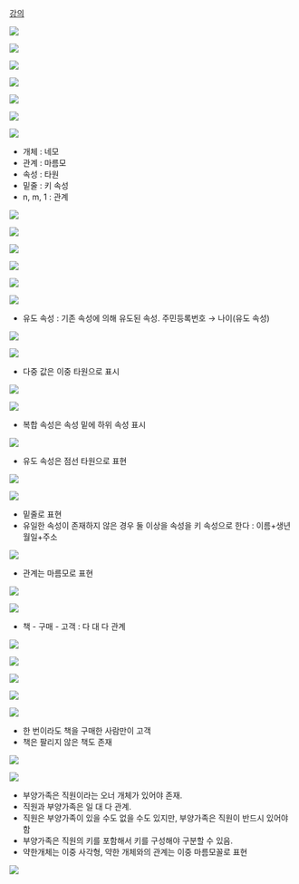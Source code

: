 [강의](http://www.kocw.net/home/search/kemView.do?kemId=1163794)

![](Pasted%20image%2020220811204717.png)


![](Pasted%20image%2020220811204851.png)


![](Pasted%20image%2020220811205058.png)


![](Pasted%20image%2020220811205415.png)


![](Pasted%20image%2020220811205509.png)


![](Pasted%20image%2020220811205603.png)


![](Pasted%20image%2020220811205712.png)
- 개체 : 네모
- 관계 : 마름모
- 속성 : 타원
- 밑줄 : 키 속성
- n, m, 1 : 관계


![](Pasted%20image%2020220811210010.png)


![](Pasted%20image%2020220811210213.png)


![](Pasted%20image%2020220811210231.png)


![](Pasted%20image%2020220811210341.png)


![](Pasted%20image%2020220811210452.png)


![](Pasted%20image%2020220811210528.png)
- 유도 속성 : 기존 속성에 의해 유도된 속성. 주민등록번호 → 나이(유도 속성)


![](Pasted%20image%2020220811210739.png)


![](Pasted%20image%2020220811210833.png)
- 다중 값은 이중 타원으로 표시


![](Pasted%20image%2020220811210903.png)


![](Pasted%20image%2020220811211053.png)
- 복합 속성은 속성 밑에 하위 속성 표시


![](Pasted%20image%2020220811211131.png)
- 유도 속성은 점선 타원으로 표현


![](Pasted%20image%2020220811211239.png)


![](Pasted%20image%2020220811211332.png)
- 밑줄로 표현
- 유일한 속성이 존재하지 않은 경우 둘 이상을 속성을 키 속성으로 한다 : 이름+생년월일+주소


![](Pasted%20image%2020220811211539.png)
- 관계는 마름모로 표현


![](Pasted%20image%2020220811211655.png)


![](Pasted%20image%2020220811211703.png)
- 책 - 구매 - 고객 : 다 대 다 관계

![](Pasted%20image%2020220811211827.png)


![](Pasted%20image%2020220811211940.png)


![](Pasted%20image%2020220811212024.png)


![](Pasted%20image%2020220811212115.png)


![](Pasted%20image%2020220811212332.png)
- 한 번이라도 책을 구매한 사람만이 고객
- 책은 팔리지 않은 책도 존재


![](Pasted%20image%2020220811212413.png)


![](Pasted%20image%2020220811212500.png)
- 부양가족은 직원이라는 오너 개체가 있어야 존재. 
- 직원과 부양가족은 일 대 다 관계. 
- 직원은 부양가족이 있을 수도 없을 수도 있지만, 부양가족은 직원이 반드시 있어야 함
- 부양가족은 직원의 키를 포함해서 키를 구성해야 구분할 수 있음.
- 약한개체는 이중 사각형, 약한 개체와의 관계는 이중 마름모꼴로 표현



![](Pasted%20image%2020220811212838.png)









